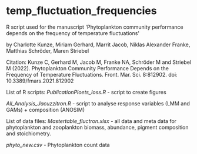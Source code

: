 # temp_fluctuation_frequencies
R script used for the manuscript 'Phytoplankton community performance depends on the frequency of temperature fluctuations' 

by Charlotte Kunze, Miriam Gerhard, Marrit Jacob, Niklas Alexander Franke, Matthias Schröder, Maren Striebel

Citation: 
Kunze C, Gerhard M, Jacob M, Franke NA, Schröder M and Striebel M (2022). Phytoplankton Community Performance Depends on the Frequency of Temperature Fluctuations. Front. Mar. Sci. 8:812902. doi: 10.3389/fmars.2021.812902

List of R scripts: 
*PublicationPloets_loss.R* - script to create figures 

*All_Analysis_Jacuzzitron.R* - script to analyse response variables (LMM and GAMs) + composition (ANOSIM)


List of data files: 
*Mastertable_fluctron.xlsx* - all data and meta data for phytoplankton and zooplankton biomass, abundance, pigment composition and stoichiometry.

*phyto_new.csv* - Phytoplankton count data 




